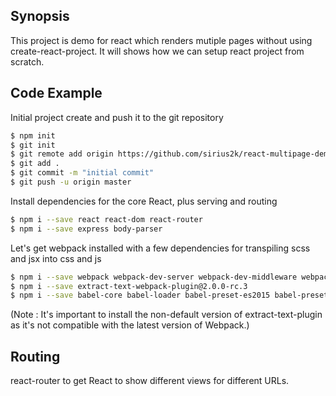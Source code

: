 ## Synopsis

This project is demo for react which renders mutiple pages without using create-react-project. It will shows how we can setup react project from scratch.

## Code Example
Initial project create and push it to the git repository
```bash
$ npm init
$ git init
$ git remote add origin https://github.com/sirius2k/react-multipage-demo.git
$ git add .
$ git commit -m "initial commit"
$ git push -u origin master
```

Install dependencies for the core React, plus serving and routing
```bash
$ npm i --save react react-dom react-router
$ npm i --save express body-parser
```

Let's get webpack installed with a few dependencies for transpiling scss and jsx into css and js
```bash
$ npm i --save webpack webpack-dev-server webpack-dev-middleware webpack-hot-middleware
$ npm i --save extract-text-webpack-plugin@2.0.0-rc.3
$ npm i --save babel-core babel-loader babel-preset-es2015 babel-preset-react node-sass sass-loader css-loader style-loader
```
(Note : It's important to install the non-default version of extract-text-plugin as it's not compatible with the latest version of Webpack.)

## Routing
react-router to get React to show different views for different URLs.

```javascript

```
